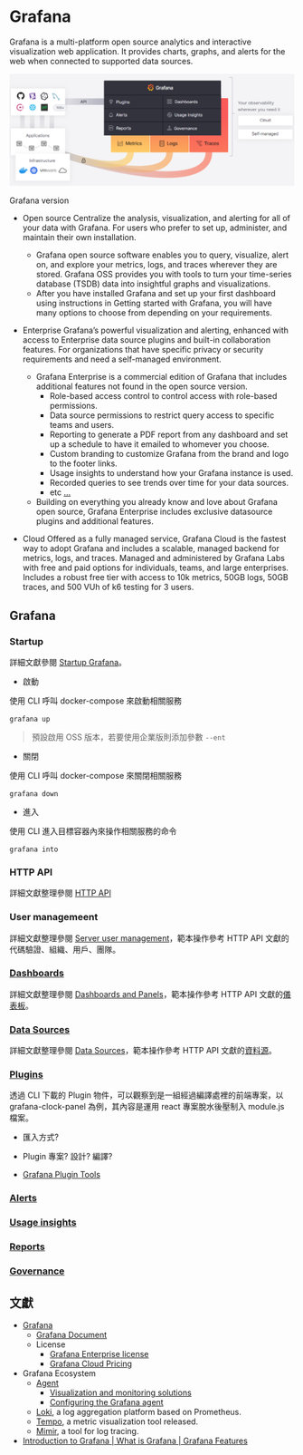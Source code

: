 # Grafana

Grafana is a multi-platform open source analytics and interactive visualization web application. It provides charts, graphs, and alerts for the web when connected to supported data sources.

![](./docs/img/grafana-feature-roadmap.png)

Grafana version

+ Open source
Centralize the analysis, visualization, and alerting for all of your data with Grafana. For users who prefer to set up, administer, and maintain their own installation.
  - Grafana open source software enables you to query, visualize, alert on, and explore your metrics, logs, and traces wherever they are stored. Grafana OSS provides you with tools to turn your time-series database (TSDB) data into insightful graphs and visualizations.
  - After you have installed Grafana and set up your first dashboard using instructions in Getting started with Grafana, you will have many options to choose from depending on your requirements.

+ Enterprise
Grafana’s powerful visualization and alerting, enhanced with access to Enterprise data source plugins and built-in collaboration features. For organizations that have specific privacy or security requirements and need a self-managed environment.
  - Grafana Enterprise is a commercial edition of Grafana that includes additional features not found in the open source version.
      + Role-based access control to control access with role-based permissions.
      + Data source permissions to restrict query access to specific teams and users.
      + Reporting to generate a PDF report from any dashboard and set up a schedule to have it emailed to whomever you choose.
      + Custom branding to customize Grafana from the brand and logo to the footer links.
      + Usage insights to understand how your Grafana instance is used.
      + Recorded queries to see trends over time for your data sources.
      + etc [...](https://www.fosstechnix.com/introduction-to-grafana-what-is-grafana/#grafana-enterprise-features)
  - Building on everything you already know and love about Grafana open source, Grafana Enterprise includes exclusive datasource plugins and additional features.

+ Cloud
Offered as a fully managed service, Grafana Cloud is the fastest way to adopt Grafana and includes a scalable, managed backend for metrics, logs, and traces. Managed and administered by Grafana Labs with free and paid options for individuals, teams, and large enterprises. Includes a robust free tier with access to 10k metrics, 50GB logs, 50GB traces, and 500 VUh of k6 testing for 3 users.

## Grafana

### Startup

詳細文獻參閱 [Startup Grafana](./docs/startup-grafana.md)。

+ 啟動

使用 CLI 呼叫 docker-compose 來啟動相關服務

```
grafana up
```
> 預設啟用 OSS 版本，若要使用企業版則添加參數 ```--ent```

+ 關閉

使用 CLI 呼叫 docker-compose 來關閉相關服務

```
grafana down
```

+ 進入

使用 CLI 進入目標容器內來操作相關服務的命令

```
grafana into
```

### HTTP API

詳細文獻整理參閱 [HTTP API](./docs/developer-http-api.md)

### User managemeent

詳細文獻整理參閱 [Server user management](./docs/server-user-management.md)，範本操作參考 HTTP API 文獻的代碼驗證、組織、用戶、團隊。

### [Dashboards](https://grafana.com/docs/grafana/latest/dashboards/?pg=hp&plcmt=lt-box-dashboards)

詳細文獻整理參閱 [Dashboards and Panels](./docs/dashboards-and-panels.md)，範本操作參考 HTTP API 文獻的[儀表板](./docs/developer-http-api.md#儀表板)。

### [Data Sources](https://grafana.com/docs/grafana/latest/datasources/)

詳細文獻整理參閱 [Data Sources](./docs/datasources.md)，範本操作參考 HTTP API 文獻的[資料源](./docs/developer-http-api.md#資料源)。

### [Plugins](https://grafana.com/docs/grafana/latest/administration/plugin-management/?pg=hp&plcmt=lt-box-plugins)

透過 CLI 下載的 Plugin 物件，可以觀察到是一組經過編譯處裡的前端專案，以 grafana-clock-panel 為例，其內容是運用 react 專案脫水後壓制入 module.js 檔案。

+ 匯入方式?
+ Plugin 專案? 設計? 編譯?

+ [Grafana Plugin Tools](https://grafana.com/developers/plugin-tools/)

### [Alerts](https://grafana.com/docs/grafana/latest/alerting/?pg=hp&plcmt=lt-box-alerts)

### [Usage insights](https://grafana.com/docs/grafana/latest/dashboards/assess-dashboard-usage)

### [Reports](https://grafana.com/docs/grafana/latest/dashboards/share-dashboards-panels/?pg=hp&plcmt=lt-box-reports)

### [Governance](https://grafana.com/docs/grafana/latest/administration/?pg=hp&plcmt=lt-box-governance)

## 文獻

+ [Grafana](https://grafana.com/)
    - [Grafana Document](https://grafana.com/docs/grafana/latest/)
    - License
        + [Grafana Enterprise license](https://grafana.com/docs/grafana/latest/administration/enterprise-licensing/)
        + [Grafana Cloud Pricing](https://grafana.com/pricing/)
+ Grafana Ecosystem
    - [Agent](https://grafana.com/docs/agent/latest/)
        + [Visualization and monitoring solutions](https://grafana.com/solutions/?plcmt=nav-solutions-cta1)
        + [Configuring the Grafana agent](https://www.scaleway.com/en/docs/observability/cockpit/api-cli/configuring-grafana-agent/)
    - [Loki](https://grafana.com/docs/loki/latest/?pg=hp&plcmt=lt-box-logs), a log aggregation platform based on Prometheus.
    - [Tempo](https://grafana.com/docs/tempo/latest/), a metric visualization tool released.
    - [Mimir](https://grafana.com/docs/mimir/latest/), a tool for log tracing.
+ [Introduction to Grafana | What is Grafana | Grafana Features](https://www.fosstechnix.com/introduction-to-grafana-what-is-grafana/)
